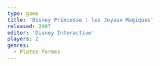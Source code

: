 ```yaml
---
type: game
title: 'Disney Princesse : les Joyaux Magiques'
released: 2007
editor: 'Disney Interactive'
players: 2
genres:
  - Plates-formes
---
```

